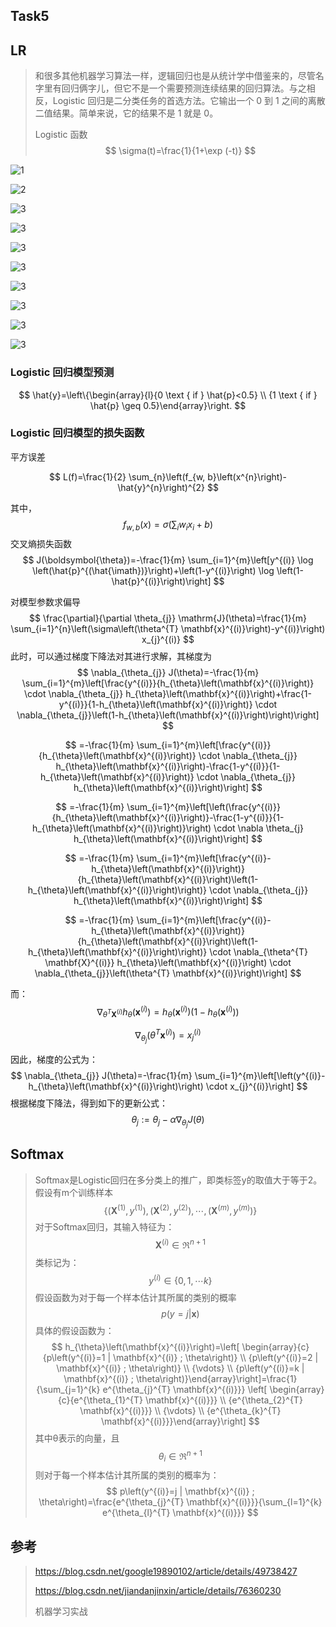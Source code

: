 ## Task5

## LR

> 和很多其他机器学习算法一样，逻辑回归也是从统计学中借鉴来的，尽管名字里有回归俩字儿，但它不是一个需要预测连续结果的回归算法。与之相反，Logistic 回归是二分类任务的首选方法。它输出一个 0 到 1 之间的离散二值结果。简单来说，它的结果不是 1 就是 0。
>
> Logistic 函数
> $$
> \sigma(t)=\frac{1}{1+\exp (-t)}
> $$
> 

![1](img/1.png)

![2](img/2.png)

![3](img/3.png)

![3](img/4.png)

![3](img/5.png)

![3](img/6.png)

![3](img/7.png)

![3](img/8.png)

![3](img/9.png)

![3](img/10.png)

### Logistic 回归模型预测

$$
\hat{y}=\left\{\begin{array}{l}{0 \text { if } \hat{p}<0.5} \\ {1 \text { if } \hat{p} \geq 0.5}\end{array}\right.
$$

### Logistic 回归模型的损失函数

 平方误差

$$
L(f)=\frac{1}{2} \sum_{n}\left(f_{w, b}\left(x^{n}\right)-\hat{y}^{n}\right)^{2}
$$

其中，
$$
f_{w, b}(x)=\sigma\left(\sum_{i} w_{i} x_{i}+b\right)
$$
交叉熵损失函数
$$
J(\boldsymbol{\theta})=-\frac{1}{m} \sum_{i=1}^{m}\left[y^{(i)} \log \left(\hat{p}^{(\hat{\imath})}\right)+\left(1-y^{(i)}\right) \log \left(1-\hat{p}^{(i)}\right)\right]
$$


对模型参数求偏导
$$
\frac{\partial}{\partial \theta_{j}} \mathrm{J}(\theta)=\frac{1}{m} \sum_{i=1}^{n}\left(\sigma\left(\theta^{T} \mathbf{x}^{(i)}\right)-y^{(i)}\right) x_{j}^{(i)}
$$
此时，可以通过梯度下降法对其进行求解，其梯度为
$$
\nabla_{\theta_{j}} J(\theta)=-\frac{1}{m} \sum_{i=1}^{m}\left[\frac{y^{(i)}}{h_{\theta}\left(\mathbf{x}^{(i)}\right)} \cdot \nabla_{\theta_{j}} h_{\theta}\left(\mathbf{x}^{(i)}\right)+\frac{1-y^{(i)}}{1-h_{\theta}\left(\mathbf{x}^{(i)}\right)} \cdot \nabla_{\theta_{j}}\left(1-h_{\theta}\left(\mathbf{x}^{(i)}\right)\right)\right]
$$

$$
=-\frac{1}{m} \sum_{i=1}^{m}\left[\frac{y^{(i)}}{h_{\theta}\left(\mathbf{x}^{(i)}\right)} \cdot \nabla_{\theta_{j}} h_{\theta}\left(\mathbf{x}^{(i)}\right)-\frac{1-y^{(i)}}{1-h_{\theta}\left(\mathbf{x}^{(i)}\right)} \cdot \nabla_{\theta_{j}} h_{\theta}\left(\mathbf{x}^{(i)}\right)\right]
$$

$$
=-\frac{1}{m} \sum_{i=1}^{m}\left[\left(\frac{y^{(i)}}{h_{\theta}\left(\mathbf{x}^{(i)}\right)}-\frac{1-y^{(i)}}{1-h_{\theta}\left(\mathbf{x}^{(i)}\right)}\right) \cdot \nabla \theta_{j} h_{\theta}\left(\mathbf{x}^{(i)}\right)\right]
$$

$$
=-\frac{1}{m} \sum_{i=1}^{m}\left[\frac{y^{(i)}-h_{\theta}\left(\mathbf{x}^{(i)}\right)}{h_{\theta}\left(\mathbf{x}^{(i)}\right)\left(1-h_{\theta}\left(\mathbf{x}^{(i)}\right)\right)} \cdot \nabla_{\theta_{j}} h_{\theta}\left(\mathbf{x}^{(i)}\right)\right]
$$

$$
=-\frac{1}{m} \sum_{i=1}^{m}\left[\frac{y^{(i)}-h_{\theta}\left(\mathbf{x}^{(i)}\right)}{h_{\theta}\left(\mathbf{x}^{(i)}\right)\left(1-h_{\theta}\left(\mathbf{x}^{(i)}\right)\right)} \cdot \nabla_{\theta^{T} \mathbf{X}^{(i)}} h_{\theta}\left(\mathbf{x}^{(i)}\right) \cdot \nabla_{\theta_{j}}\left(\theta^{T} \mathbf{x}^{(i)}\right)\right]
$$

而：
$$
\nabla_{\theta^{T} \mathbf{X}^{(i)}} h_{\theta}\left(\mathbf{x}^{(i)}\right)=h_{\theta}\left(\mathbf{x}^{(i)}\right)\left(1-h_{\theta}\left(\mathbf{x}^{(i)}\right)\right)
$$

$$
\nabla_{\theta_{j}}\left(\theta^{T} \mathbf{x}^{(i)}\right)=x_{j}^{(i)}
$$

因此，梯度的公式为：
$$
\nabla_{\theta_{j}} J(\theta)=-\frac{1}{m} \sum_{i=1}^{m}\left[\left(y^{(i)}-h_{\theta}\left(\mathbf{x}^{(i)}\right)\right) \cdot x_{j}^{(i)}\right]
$$
根据梯度下降法，得到如下的更新公式：
$$
\theta_{j} :=\theta_{j}-\alpha \nabla_{\theta_{j}} J(\theta)
$$


## Softmax

> Softmax是Logistic回归在多分类上的推广，即类标签y的取值大于等于2。假设有m个训练样本
> $$
> \left\{\left(\mathbf{X}^{(1)}, y^{(1)}\right),\left(\mathbf{X}^{(2)}, y^{(2)}\right), \cdots,\left(\mathbf{X}^{(m)}, y^{(m)}\right)\right\}
> $$
> 对于Softmax回归，其输入特征为：
> $$
> \mathbf{X}^{(i)} \in \mathfrak{R}^{n+1}
> $$
> 类标记为：
> $$
> y^{(i)} \in\{0,1, \cdots k\}
> $$
> 假设函数为对于每一个样本估计其所属的类别的概率
> $$
> p(y=j | \mathbf{x})
> $$
> 具体的假设函数为：
> $$
> h_{\theta}\left(\mathbf{x}^{(i)}\right)=\left[ \begin{array}{c}{p\left(y^{(i)}=1 | \mathbf{x}^{(i)} ; \theta\right)} \\ {p\left(y^{(i)}=2 | \mathbf{x}^{(i)} ; \theta\right)} \\ {\vdots} \\ {p\left(y^{(i)}=k | \mathbf{x}^{(i)} ; \theta\right)}\end{array}\right]=\frac{1}{\sum_{j=1}^{k} e^{\theta_{j}^{T} \mathbf{x}^{(i)}}} \left[ \begin{array}{c}{e^{\theta_{1}^{T} \mathbf{x}^{(i)}}} \\ {e^{\theta_{2}^{T} \mathbf{x}^{(i)}}} \\ {\vdots} \\ {e^{\theta_{k}^{T} \mathbf{x}^{(i)}}}\end{array}\right]
> $$
> 其中θ表示的向量，且
> $$
> \theta_{i} \in \mathfrak{R}^{n+1}
> $$
> 则对于每一个样本估计其所属的类别的概率为：
> $$
> p\left(y^{(i)}=j | \mathbf{x}^{(i)} ; \theta\right)=\frac{e^{\theta_{j}^{T} \mathbf{x}^{(i)}}}{\sum_{l=1}^{k} e^{\theta_{l}^{T} \mathbf{x}^{(i)}}}
> $$

## 参考

> https://blog.csdn.net/google19890102/article/details/49738427
>
> https://blog.csdn.net/jiandanjinxin/article/details/76360230
>
> 机器学习实战